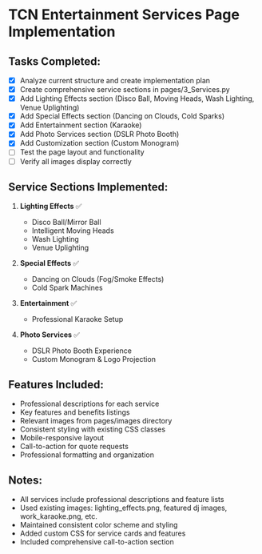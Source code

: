 # TCN Entertainment Services Page Implementation

## Tasks Completed:
- [x] Analyze current structure and create implementation plan
- [x] Create comprehensive service sections in pages/3_Services.py
- [x] Add Lighting Effects section (Disco Ball, Moving Heads, Wash Lighting, Venue Uplighting)
- [x] Add Special Effects section (Dancing on Clouds, Cold Sparks)
- [x] Add Entertainment section (Karaoke)
- [x] Add Photo Services section (DSLR Photo Booth)
- [x] Add Customization section (Custom Monogram)
- [ ] Test the page layout and functionality
- [ ] Verify all images display correctly

## Service Sections Implemented:
1. **Lighting Effects** ✅
   - Disco Ball/Mirror Ball
   - Intelligent Moving Heads
   - Wash Lighting
   - Venue Uplighting

2. **Special Effects** ✅
   - Dancing on Clouds (Fog/Smoke Effects)
   - Cold Spark Machines

3. **Entertainment** ✅
   - Professional Karaoke Setup

4. **Photo Services** ✅
   - DSLR Photo Booth Experience
   - Custom Monogram & Logo Projection

## Features Included:
- Professional descriptions for each service
- Key features and benefits listings
- Relevant images from pages/images directory
- Consistent styling with existing CSS classes
- Mobile-responsive layout
- Call-to-action for quote requests
- Professional formatting and organization

## Notes:
- All services include professional descriptions and feature lists
- Used existing images: lighting_effects.png, featured dj images, work_karaoke.png, etc.
- Maintained consistent color scheme and styling
- Added custom CSS for service cards and features
- Included comprehensive call-to-action section
